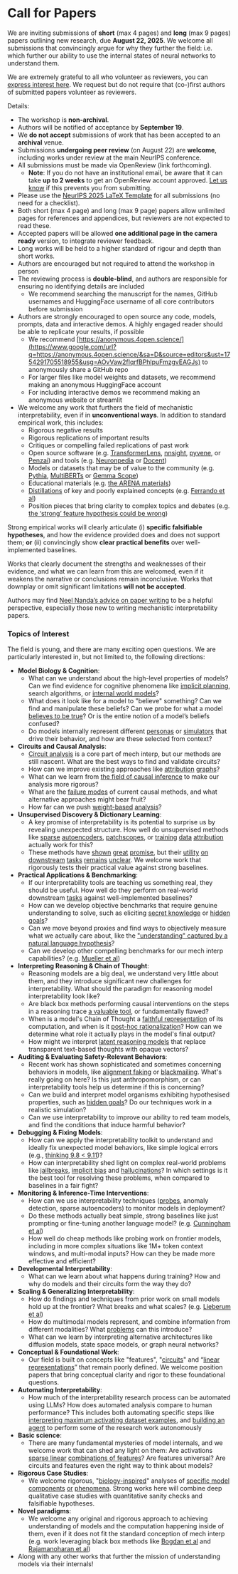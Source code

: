 # Call for Papers
We are inviting submissions of **short** (max 4 pages) and **long** (max 9 pages) papers outlining new research, due **August 22, 2025**. We welcome all submissions that convincingly argue for why they further the field: i.e. which further our ability to use the internal states of neural networks to understand them. 

We are extremely grateful to all who volunteer as reviewers, you can [express interest here](https://www.google.com/url?q=https://docs.google.com/forms/d/e/1FAIpQLSdiw1SJllzoTz_nqzDTzTOGb9DV3W_truQyh-WvYj_QGIi7Mg/viewform?usp%3Ddialog&sa=D&source=editors&ust=1754291705516559&usg=AOvVaw1C_dOKJcbR7tKwf8o8nv4G). We request but do not require that (co-)first authors of submitted papers volunteer as reviewers. 

Details: 
* The workshop is **non-archival**.
* Authors will be notified of acceptance by **September 19**.
* We **do not accept** submissions of work that has been accepted to an **archival** venue.
* Submissions **undergoing peer review** (on August 22) are **welcome**, including works under review at the main NeurIPS conference.
* All submissions must be made via OpenReview (link forthcoming).
  * **Note**: If you do not have an institutional email, be aware that it can take **up to 2 weeks** to get an OpenReview account approved. [Let us know](mailto:neurips2025@mechinterpworkshop.com) if this prevents you from submitting.
* Please use the [NeurIPS 2025 LaTeX Template](https://www.google.com/url?q=https://media.neurips.cc/Conferences/NeurIPS2025/Styles.zip&sa=D&source=editors&ust=1754291705517779&usg=AOvVaw3Ra4v4MLr1uC7thzwz8UKu) for all submissions (no need for a checklist).
* Both short (max 4 page) and long (max 9 page) papers allow unlimited pages for references and appendices, but reviewers are not expected to read these.
* Accepted papers will be allowed **one additional page in the camera ready** version, to integrate reviewer feedback.
* Long works will be held to a higher standard of rigour and depth than short works.
* Authors are encouraged but not required to attend the workshop in person
* The reviewing process is **double-blind**, and authors are responsible for ensuring no identifying details are included
  * We recommend searching the manuscript for the names, GitHub usernames and HuggingFace username of all core contributors before submission
* Authors are strongly encouraged to open source any code, models, prompts, data and interactive demos. A highly engaged reader should be able to replicate your results, if possible
  * We recommend [https://anonymous.4open.science/](https://www.google.com/url?q=https://anonymous.4open.science/&sa=D&source=editors&ust=1754291705518955&usg=AOvVaw2fIqrfBPhlpuFmzgvEAGJs) to anonymously share a GitHub repo
  * For larger files like model weights and datasets, we recommend making an anonymous HuggingFace account
  * For including interactive demos we recommend making an anonymous website or streamlit
* We welcome any work that furthers the field of mechanistic interpretability, even if in **unconventional ways**. In addition to standard empirical work, this includes:
  * Rigorous negative results
  * Rigorous replications of important results
  * Critiques or compelling failed replications of past work
  * Open source software (e.g. [TransformerLens](https://www.google.com/url?q=https://github.com/neelnanda-io/TransformerLens&sa=D&source=editors&ust=1754291705519757&usg=AOvVaw08H_bxMjwh1IzCEgVRE8nY), [nnsight](https://www.google.com/url?q=https://github.com/ndif-team/nnsight&sa=D&source=editors&ust=1754291705519819&usg=AOvVaw2Pa2_eUTs-MkZmi8pbGW3P), [pyvene](https://www.google.com/url?q=https://github.com/stanfordnlp/pyvene/tree/main/pyvene/models/mlp&sa=D&source=editors&ust=1754291705519884&usg=AOvVaw0qz7cEMniEfxWcAdjeQkxg), or [Penzai](https://www.google.com/url?q=https://github.com/google-deepmind/penzai&sa=D&source=editors&ust=1754291705519957&usg=AOvVaw3Bjg9DkSWtTXrqZPPrLSHP)) and tools (e.g. [Neuronpedia](https://www.google.com/url?q=http://neuronpedia.org&sa=D&source=editors&ust=1754291705520027&usg=AOvVaw2C-TBZrws72I_rLruRwVqO) or [Docent](https://www.google.com/url?q=https://transluce.org/introducing-docent&sa=D&source=editors&ust=1754291705520095&usg=AOvVaw2iNM_oK0nu6XM3aPGZX5yF))
  * Models or datasets that may be of value to the community (e.g. [Pythia](https://www.google.com/url?q=https://arxiv.org/abs/2304.01373&sa=D&source=editors&ust=1754291705520232&usg=AOvVaw2uXmDCGCIAJSbZXhfShkOu), [MultiBERTs](https://www.google.com/url?q=https://arxiv.org/abs/2106.16163&sa=D&source=editors&ust=1754291705520288&usg=AOvVaw05Z5l9vOFAmzNQdu_f21lV) or [Gemma Scope](https://www.google.com/url?q=https://arxiv.org/abs/2408.05147&sa=D&source=editors&ust=1754291705520346&usg=AOvVaw2iKecXRX2WGx8rbC3fm3JD))
  * Educational materials (e.g. [the ARENA materials](https://www.google.com/url?q=https://arena3-chapter1-transformer-interp.streamlit.app/&sa=D&source=editors&ust=1754291705520474&usg=AOvVaw2Bb6gV6SGwIsXtFCJZoYL7))
  * [Distillations](https://www.google.com/url?q=https://distill.pub/2017/research-debt/&sa=D&source=editors&ust=1754291705520574&usg=AOvVaw0x3OMSqvbI03c_B9VddBS9) of key and poorly explained concepts (e.g. [Ferrando et al](https://www.google.com/url?q=https://arxiv.org/abs/2405.00208&sa=D&source=editors&ust=1754291705520680&usg=AOvVaw25lBYcclsYKkKeHxdJdjdd))
  * Position pieces that bring clarity to complex topics and debates (e.g. [the ‘strong’ feature hypothesis could be wrong](https://www.google.com/url?q=https://www.alignmentforum.org/posts/tojtPCCRpKLSHBdpn/the-strong-feature-hypothesis-could-be-wrong&sa=D&source=editors&ust=1754291705520909&usg=AOvVaw0vKNH0TyivQ6Q2BuL9ktWY))

Strong empirical works will clearly articulate (i) **specific falsifiable hypotheses**, and how the evidence provided does and does not support them; **or** (ii) convincingly show **clear practical benefits** over well-implemented baselines. 

Works that clearly document the strengths and weaknesses of their evidence, and what we can learn from this are welcomed, even if it weakens the narrative or conclusions remain inconclusive. Works that downplay or omit significant limitations **will not be accepted**. 

Authors may find [Neel Nanda’s advice on paper writing](https://www.google.com/url?q=https://www.alignmentforum.org/posts/eJGptPbbFPZGLpjsp/highly-opinionated-advice-on-how-to-write-ml-papers&sa=D&source=editors&ust=1754291705521741&usg=AOvVaw37HsZ38wL7WX1RT03nYPYK) to be a helpful perspective, especially those new to writing mechanistic interpretability papers. 
### Topics of Interest
The field is young, and there are many exciting open questions. We are particularly interested in, but not limited to, the following directions: 
* **Model Biology & Cognition**:
  * What can we understand about the high-level properties of models? Can we find evidence for cognitive phenomena like [implicit planning](https://www.google.com/url?q=https://transformer-circuits.pub/2025/attribution-graphs/biology.html%23dives-poems&sa=D&source=editors&ust=1754291705522334&usg=AOvVaw1eXkH1Dea0WmGI4KKZ8Lek), search algorithms, or [internal world models](https://www.google.com/url?q=https://arxiv.org/abs/2210.13382&sa=D&source=editors&ust=1754291705522424&usg=AOvVaw2r3a---inoBAdvqQ8AUeC-)?
  * What does it look like for a model to "believe" something? Can we find and manipulate these beliefs? Can we probe for what a model [believes to be true](https://www.google.com/url?q=https://arxiv.org/abs/2310.06824&sa=D&source=editors&ust=1754291705522656&usg=AOvVaw2aRjcSGf8A9GO8DkEogp8D)? Or is the entire notion of a model’s beliefs confused?
  * Do models internally represent different [personas](https://www.google.com/url?q=https://arxiv.org/abs/2406.12094&sa=D&source=editors&ust=1754291705522833&usg=AOvVaw1iPfjXb_TQ_pzjASmHQj69) or [simulators](https://www.google.com/url?q=https://www.nature.com/articles/s41586-023-06647-8&sa=D&source=editors&ust=1754291705522896&usg=AOvVaw2WvoZBVbj9uSZEsb3y9Z1F) that drive their behavior, and how are these selected from context?
* **Circuits and Causal Analysis**:
  * [Circuit analysis](https://www.google.com/url?q=https://distill.pub/2020/circuits/zoom-in/&sa=D&source=editors&ust=1754291705523105&usg=AOvVaw3JPHCwkksjydRShZs5GQpR) is a core part of mech interp, but our methods are still nascent. What are the best ways to find and validate circuits?
  * How can we improve existing approaches like [attribution](https://www.google.com/url?q=https://arxiv.org/abs/2406.11944&sa=D&source=editors&ust=1754291705523331&usg=AOvVaw3FnHQimQA5I8vBkCmj5LLy) [graphs](https://www.google.com/url?q=https://transformer-circuits.pub/2025/attribution-graphs/methods.html&sa=D&source=editors&ust=1754291705523397&usg=AOvVaw1BT31qqi2OU_U55b8Wixxd)?
  * What can we learn from [the field of causal inference](https://www.google.com/url?q=https://arxiv.org/abs/2407.04690&sa=D&source=editors&ust=1754291705523516&usg=AOvVaw0QYRcKrAwSeVVDMq3j7D5C) to make our analysis more rigorous?
  * What are the [failure modes](https://www.google.com/url?q=https://arxiv.org/abs/2307.15771&sa=D&source=editors&ust=1754291705523647&usg=AOvVaw0pDwhreez2hg1ixQf_Mlr9) of current causal methods, and what alternative approaches might bear fruit?
  * How far can we push [weight-based](https://www.google.com/url?q=https://arxiv.org/abs/2301.05217&sa=D&source=editors&ust=1754291705523827&usg=AOvVaw2Gl9ssBFlJvrJR8JQW1dOf) [analysis](https://www.google.com/url?q=https://arxiv.org/abs/2410.08417&sa=D&source=editors&ust=1754291705523878&usg=AOvVaw0O2V-60hzy_LLgAkaaz9Qq)?
* **Unsupervised Discovery & Dictionary Learning**:
  * A key promise of interpretability is its potential to surprise us by revealing unexpected structure. How well do unsupervised methods like [sparse](https://www.google.com/url?q=https://arxiv.org/abs/2103.15949&sa=D&source=editors&ust=1754291705524161&usg=AOvVaw1hixz53Lu3Lvt6QoBydDXA) [autoencoders](https://www.google.com/url?q=https://transformer-circuits.pub/2023/monosemantic-features&sa=D&source=editors&ust=1754291705524225&usg=AOvVaw1ftRYVNkkvzEW2PXzkN6SB), [patch](https://www.google.com/url?q=https://arxiv.org/abs/2401.06102&sa=D&source=editors&ust=1754291705524274&usg=AOvVaw1KOhUrF14vcOBxaguauvi0)[scopes](https://www.google.com/url?q=https://arxiv.org/abs/2403.10949v2&sa=D&source=editors&ust=1754291705524313&usg=AOvVaw1eFDatWIZi2ts8_6_CbCfW), or [training](https://www.google.com/url?q=https://proceedings.mlr.press/v70/koh17a?ref%3Dhttps://githubhelp.com&sa=D&source=editors&ust=1754291705524379&usg=AOvVaw1sElyImS8BwSs9i0qvlW3O) [data](https://www.google.com/url?q=https://arxiv.org/abs/2308.03296&sa=D&source=editors&ust=1754291705524430&usg=AOvVaw178XRre5wCwqWRQvoufDSQ) [attribution](https://www.google.com/url?q=https://arxiv.org/abs/2205.11482&sa=D&source=editors&ust=1754291705524483&usg=AOvVaw0ouribejN9VpAtiViheNF4) actually work for this?
  * These methods have [shown](https://www.google.com/url?q=https://transformer-circuits.pub/2024/scaling-monosemanticity/index.html&sa=D&source=editors&ust=1754291705524627&usg=AOvVaw1QeHO6WZsVMcTe8uLhVHLB) [great](https://www.google.com/url?q=https://transformer-circuits.pub/2025/attribution-graphs/biology.html&sa=D&source=editors&ust=1754291705524688&usg=AOvVaw03f6W9Jlti1k202r5RDHlD) [promise](https://www.google.com/url?q=https://arxiv.org/abs/2503.10965&sa=D&source=editors&ust=1754291705524739&usg=AOvVaw3RwP2uOC8K9afO03UWrU2J), but their [utility](https://www.google.com/url?q=https://arxiv.org/abs/2502.16681&sa=D&source=editors&ust=1754291705524809&usg=AOvVaw3Mk2F4DEnOEtc8nFmbO5gL) [on](https://www.google.com/url?q=https://www.tilderesearch.com/blog/sieve&sa=D&source=editors&ust=1754291705524873&usg=AOvVaw2LTyharRD1IcIRqkBT0q3I) [downstream](https://www.google.com/url?q=https://arxiv.org/abs/2501.17148&sa=D&source=editors&ust=1754291705524928&usg=AOvVaw24tUPby6CnUfHvyIwOt3d2) [tasks](https://www.google.com/url?q=https://transformer-circuits.pub/2024/features-as-classifiers/index.html&sa=D&source=editors&ust=1754291705524990&usg=AOvVaw349ADtZS_zNXG2BhQzlaWp) [remains](https://www.google.com/url?q=https://arxiv.org/abs/2502.04382&sa=D&source=editors&ust=1754291705525040&usg=AOvVaw1qmlT-vYaf4jcHFiWumI-S) [unclear](https://www.google.com/url?q=https://www.alignmentforum.org/posts/4uXCAJNuPKtKBsi28/negative-results-for-saes-on-downstream-tasks&sa=D&source=editors&ust=1754291705525112&usg=AOvVaw3cz5Cs2yB_XJTviLAGNjnj). We welcome work that rigorously tests their practical value against strong baselines.
* **Practical Applications & Benchmarking**:
  * If our interpretability tools are teaching us something real, they should be useful. How well do they perform on real-world downstream [tasks](https://www.google.com/url?q=https://www.lesswrong.com/posts/wGRnzCFcowRCrpX4Y/downstream-applications-as-validation-of-interpretability&sa=D&source=editors&ust=1754291705525496&usg=AOvVaw3LDsQjPE-pRoQKeD7cOQHR) against well-implemented baselines?
  * How can we develop objective benchmarks that require genuine understanding to solve, such as eliciting [secret knowledge](https://www.google.com/url?q=https://arxiv.org/abs/2505.14352&sa=D&source=editors&ust=1754291705525706&usg=AOvVaw0rugYqqgKFhRNaXVz1A5rh) or [hidden goals](https://www.google.com/url?q=https://arxiv.org/abs/2503.10965&sa=D&source=editors&ust=1754291705525763&usg=AOvVaw15FX1xvK4qiFTPJ2VEigxo)?
  * Can we move beyond proxies and find ways to objectively measure what we actually care about, like the ["understanding" captured by a natural language hypothesis](https://www.google.com/url?q=https://arxiv.org/abs/2502.04382&sa=D&source=editors&ust=1754291705525970&usg=AOvVaw0BJzSubQcjGqoLuNlhp0WW)?
  * Can we develop other compelling benchmarks for our mech interp capabilities? (e.g. [Mueller et al](https://www.google.com/url?q=https://arxiv.org/abs/2504.13151&sa=D&source=editors&ust=1754291705526130&usg=AOvVaw08gn2Rg1WxUnTlizKE70mn))
* **Interpreting Reasoning & Chain of Thought**:
  * Reasoning models are a big deal, we understand very little about them, and they introduce significant new challenges for interpretability. What should the paradigm for reasoning model interpretability look like?
  * Are black box methods performing causal interventions on the steps in a reasoning trace [a valuable tool](https://www.google.com/url?q=https://arxiv.org/abs/2506.19143&sa=D&source=editors&ust=1754291705526622&usg=AOvVaw2ptDhEwTEbfDsg9YQ-XTQe), or fundamentally flawed?
  * When is a model's Chain of Thought a [faithful representation](https://www.google.com/url?q=https://arxiv.org/abs/2305.04388&sa=D&source=editors&ust=1754291705526773&usg=AOvVaw2amStv7cFdyf5-QNIlHq2d) of its computation, and when is it [post-hoc rationalization](https://www.google.com/url?q=https://arxiv.org/abs/2503.08679&sa=D&source=editors&ust=1754291705526874&usg=AOvVaw1I2VDxayWRt-Onr1HYuGXL)? How can we determine what role it actually plays in the model's final output?
  * How might we interpret [latent reasoning models](https://www.google.com/url?q=https://arxiv.org/abs/2412.06769&sa=D&source=editors&ust=1754291705527087&usg=AOvVaw2vYK12ZjSW_tQR_9ZE5vPL) that replace transparent text-based thoughts with opaque vectors?
* **Auditing & Evaluating Safety-Relevant Behaviors**:
  * Recent work has shown sophisticated and sometimes concerning behaviors in models, like [alignment faking](https://www.google.com/url?q=https://arxiv.org/abs/2412.14093&sa=D&source=editors&ust=1754291705527409&usg=AOvVaw3Dk1pKSQ1lFMconvcxfSu8) or [blackmailing](https://www.google.com/url?q=https://www.anthropic.com/research/agentic-misalignment&sa=D&source=editors&ust=1754291705527477&usg=AOvVaw1KPETpoNllkzqMKbpx0NUt). What's really going on here? Is this just anthropomorphism, or can interpretability tools help us determine if this is concerning?
  * Can we build and interpret model organisms exhibiting hypothesised properties, such as [hidden goals](https://www.google.com/url?q=https://arxiv.org/abs/2503.10965&sa=D&source=editors&ust=1754291705527790&usg=AOvVaw3cllmtB0V0OFL7wXEbAZIv)? Do our techniques work in a realistic simulation?
  * Can we use interpretability to improve our ability to red team models, and find the conditions that induce harmful behavior?
* **Debugging & Fixing Models**:
  * How can we apply the interpretability toolkit to understand and ideally fix unexpected model behaviors, like simple logical errors (e.g., [thinking 9.8 < 9.11](https://www.google.com/url?q=https://transluce.org/observability-interface&sa=D&source=editors&ust=1754291705528275&usg=AOvVaw0_0l7hSial6_ypJslfqQXy))?
  * How can interpretability shed light on complex real-world problems like [jailbreaks](https://www.google.com/url?q=https://transformer-circuits.pub/2025/attribution-graphs/biology.html%23dives-jailbreak&sa=D&source=editors&ust=1754291705528465&usg=AOvVaw3sXMVuCYCFqlySQjxHqsWC), [implicit bias](https://www.google.com/url?q=https://arxiv.org/abs/2506.10922&sa=D&source=editors&ust=1754291705528547&usg=AOvVaw0Az43WlADFIFGQheu9FRfS) and [hallucinations](https://www.google.com/url?q=https://arxiv.org/abs/2411.14257&sa=D&source=editors&ust=1754291705528613&usg=AOvVaw2c_fd8Ynu-uzYulI_Kq0Uf)? In which settings is it the best tool for resolving these problems, when compared to baselines in a fair fight?
* **Monitoring & Inference-Time Interventions**:
  * How can we use interpretability techniques ([probes](https://www.google.com/url?q=https://arxiv.org/abs/2102.12452&sa=D&source=editors&ust=1754291705528933&usg=AOvVaw2LUtps8RsQ9BTFfgBowEIX), anomaly detection, sparse autoencoders) to monitor models in deployment?
  * Do these methods actually beat simple, strong baselines like just prompting or fine-tuning another language model? (e.g. [Cunningham et al](https://www.google.com/url?q=https://alignment.anthropic.com/2025/cheap-monitors/&sa=D&source=editors&ust=1754291705529202&usg=AOvVaw00ueMPdr6mxzXj6uQvVC7N))
  * How well do cheap methods like probing work on frontier models, including in more complex situations like 1M+ token context windows, and multi-modal inputs? How can they be made more effective and efficient?
* **Developmental Interpretability**:
  * What can we learn about what happens during training? How and why do models and their circuits form the way they do?
* **Scaling & Generalizing Interpretability**:
  * How do findings and techniques from prior work on small models hold up at the frontier? What breaks and what scales? (e.g. [Lieberum et al](https://www.google.com/url?q=https://arxiv.org/abs/2307.09458&sa=D&source=editors&ust=1754291705529900&usg=AOvVaw2HhNS0Y86Yq6xdx072xIS6))
  * How do multimodal models represent, and combine information from different modalities? What [problems](https://www.google.com/url?q=https://openreview.net/pdf?id%3DVUhRdZp8ke&sa=D&source=editors&ust=1754291705530074&usg=AOvVaw0KlP_KHTteUQQgSwAQoiS1) can this introduce?
  * What can we learn by interpreting alternative architectures like diffusion models, state space models, or graph neural networks?
* **Conceptual & Foundational Work**:
  * Our field is built on concepts like "features", "[circuits](https://www.google.com/url?q=https://distill.pub/2020/circuits/zoom-in/&sa=D&source=editors&ust=1754291705530430&usg=AOvVaw1uYcsz-pYoRT4ZQJWI5jtk)" and “[linear representations](https://www.google.com/url?q=https://transformer-circuits.pub/2024/july-update/index.html%23linear-representations&sa=D&source=editors&ust=1754291705530519&usg=AOvVaw2k_wsqQSBLoRXLmZkOWQtx)” that remain poorly defined. We welcome position papers that bring conceptual clarity and rigor to these foundational questions.
* **Automating Interpretability**:
  * How much of the interpretability research process can be automated using LLMs? How does automated analysis compare to human performance? This includes both automating specific steps like [interpreting maximum activating dataset examples](https://www.google.com/url?q=https://openaipublic.blob.core.windows.net/neuron-explainer/paper/index.html&sa=D&source=editors&ust=1754291705531007&usg=AOvVaw3qaafpqJktZ9kcFxC7MkeO), and [building an agent](https://www.google.com/url?q=https://arxiv.org/abs/2404.14394&sa=D&source=editors&ust=1754291705531073&usg=AOvVaw0vDJL9--Cu1s0ZUrMr9OMt) to perform some of the research work autonomously
* **Basic science**:
  * There are many fundamental mysteries of model internals, and we welcome work that can shed any light on them: Are activations [sparse linear](https://www.google.com/url?q=https://arxiv.org/abs/1601.03764&sa=D&source=editors&ust=1754291705531377&usg=AOvVaw2M0ceaecRSUm7WWfmpelRC) [combinations of features](https://www.google.com/url?q=https://transformer-circuits.pub/2022/toy_model/index.html&sa=D&source=editors&ust=1754291705531454&usg=AOvVaw1BKnB45FuvU0Te-ez-rXIz)? Are features universal? Are circuits and features even the right way to think about models?
* **Rigorous Case Studies**:
  * We welcome rigorous, "[biology-inspired](https://www.google.com/url?q=https://distill.pub/2020/circuits/curve-circuits/&sa=D&source=editors&ust=1754291705531736&usg=AOvVaw1Dwhnq2aptaFI4axXAYTQA)" analyses of [specific model](https://www.google.com/url?q=https://arxiv.org/abs/2310.04625&sa=D&source=editors&ust=1754291705531806&usg=AOvVaw00T_I9NKZRIoSkH5XDHe6T) [components](https://www.google.com/url?q=https://transformer-circuits.pub/2024/scaling-monosemanticity/index.html&sa=D&source=editors&ust=1754291705531873&usg=AOvVaw1qiCw56ZMcMaG-wAPpSQfa) [or](https://www.google.com/url?q=https://arxiv.org/abs/2305.01610&sa=D&source=editors&ust=1754291705531919&usg=AOvVaw2Bfp_ojGCTA9KoTvO6IJIb) [phenomena](https://www.google.com/url?q=https://arxiv.org/abs/2306.09346&sa=D&source=editors&ust=1754291705531970&usg=AOvVaw3PYyZrnM7VhXasM5RHRrF9). Strong works here will combine deep qualitative case studies with quantitative sanity checks and falsifiable hypotheses.
* **Novel paradigms**:
  * We welcome any original and rigorous approach to achieving understanding of models and the computation happening inside of them, even if it does not fit the standard conception of mech interp (e.g. work leveraging black box methods like [Bogdan et al](https://www.google.com/url?q=https://arxiv.org/abs/2506.19143&sa=D&source=editors&ust=1754291705532418&usg=AOvVaw2-Fp_gfehiUCmD3KcTscTO) and [Rajamanoharan et al](https://www.google.com/url?q=https://www.alignmentforum.org/posts/wnzkjSmrgWZaBa2aC/self-preservation-or-instruction-ambiguity-examining-the&sa=D&source=editors&ust=1754291705532525&usg=AOvVaw14sj3720nCNnjP7OASubzf))
* Along with any other works that further the mission of understanding models via their internals!